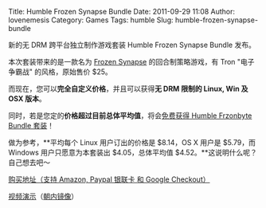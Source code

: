 Title: Humble Frozen Synapse Bundle
Date: 2011-09-29 11:08
Author: lovenemesis
Category: Games
Tags: humble
Slug: humble-frozen-synapse-bundle

新的无 DRM 跨平台独立制作游戏套装 Humble Frozen Synapse Bundle 发布。

本次套装带来的是一款名为 [Frozen Synapse](http://www.frozensynapse.com/)
的回合制策略游戏，有 Tron "电子争霸战" 的风格，原始售价 $25。

而现在，您可以**完全自定义价格**，并且可以获得**无 DRM 限制的 Linux, Win
及 OSX 版本**。

同时，若是您定的**价格超过目前总体平均值**，将会[免费获得 Humble
Frzonbyte Bundle
套装](http://linuxtoy.org/archives/humble-frozenbyte-bundle.html)！

做为参考，**平均每个 Linux 用户订出的价格是 $8.14，OS X 用户是
$5.79，而 Windows 用户只愿意为本套装出 $4.05，总体平均值
$4.52。**这说明什么呢？自己想去吧～

[购买地址（支持 Amazon, Paypal 银联卡 和 Google
Checkout）](http://www.humblebundle.com/)

[视频演示](http://youtu.be/8bH7Cooa5zs)（[朝内镜像](http://v.youku.com/v_show/id_XMzA4MTc4MjMy.html)）
